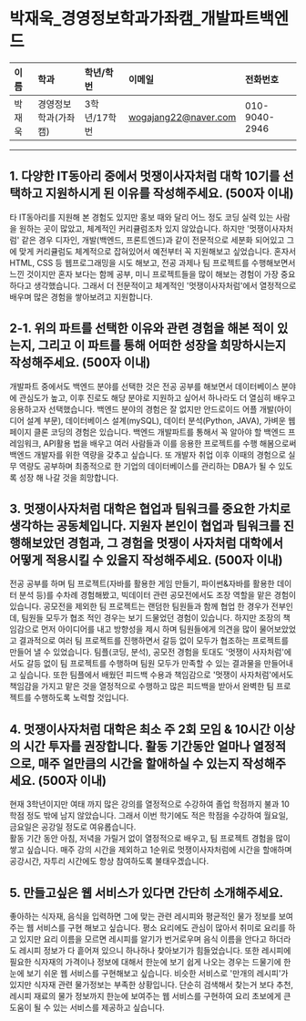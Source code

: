 # 박재욱_경영정보학과가좌캠_개발파트백엔드

|이름|학과|학년/학번|이메일|전화번호
|:-|:-|:-|:-|:-|
|박재욱|경영정보학과(가좌캠)|3학년/17학번|wogajang22@naver.com|010-9040-2946|

---
## 1. 다양한 IT동아리 중에서 멋쟁이사자처럼 대학 10기를 선택하고 지원하시게 된 이유를 작성해주세요. (500자 이내)
 타 IT동아리를 지원해 본 경험도 있지만 홍보 때와 달리 어느 정도 코딩 실력 있는 사람을 원하는 곳이 많았고, 체계적인 커리큘럼조차 있지 않았습니다. 
 하지만 '멋쟁이사자처럼' 같은 경우 디자인, 개발(백엔드, 프론트엔드)과 같이 전문적으로 세분화 되어있고 그에 맞게 커리큘럼도 체계적으로 잡혀있어서 예전부터 꼭 지원해보고 싶었습니다. 
 혼자서 HTML, CSS 등 웹프로그래밍을 시도 해보고, 전공 과제나 팀 프로젝트를 수행해보면서 느낀 것이지만 혼자 보다는 함께 공부, 미니 프로젝트들을 많이 해보는 경험이 가장 중요하다고 생각했습니다.  그래서 더 전문적이고 체계적인 '멋쟁이사자처럼'에서 열정적으로 배우며 많은 경험을 쌓아보려고 지원합니다. 

## 2-1. 위의 파트를 선택한 이유와 관련 경험을 해본 적이 있는지, 그리고 이 파트를 통해 어떠한 성장을 희망하시는지 작성해주세요. (500자 이내)
 개발파트 중에서도 백엔드 분야를 선택한 것은 전공 공부를 해보면서 데이터베이스 분야에 관심도가 높고, 이후 진로도 해당 분야로 지원하고 싶어서 하나라도 더 열심히 배우고 응용하고자 선택했습니다. 
 백엔드 분야의 경험은 잘 없지만 안드로이드 어플 개발(아이디어 설계 부문), 데이터베이스 설계(mySQL),  데이터 분석(Python, JAVA), 가벼운 웹페이지 클론 코딩의 경험은 있습니다. 
 백엔드 개발파트를 통해서 꼭 알아야 할 백엔드 프레임워크, API활용 법을 배우고 여러 사람들과 이를 응용한 프로젝트를 수행 해봄으로써 백엔드 개발자를 위한 역량을 갖추고 싶습니다. 또 개발자 취업 이후 이때의 경험으로 실무 역량도 공부하며 최종적으로 한 기업의 데이터베이스를 관리하는 DBA가 될 수 있도록 성장 해 나갈 것을 희망합니다.  

## 3. 멋쟁이사자처럼 대학은 협업과 팀워크를 중요한 가치로 생각하는 공동체입니다. 지원자 본인이 협업과 팀워크를 진행해보았던 경험과, 그 경험을 멋쟁이 사자처럼 대학에서 어떻게 적용시킬 수 있을지 작성해주세요. (500자 이내)
 전공 공부를 하며 팀 프로젝트(자바를 활용한 게임 만들기, 파이썬&자바를 활용한 데이터 분석 등)를 수차례 경험해봤고, 빅데이터 관련 공모전에서도 조장 역할을 맡은 경험이 있습니다. 공모전을 제외한 팀 프로젝트는 랜덤한 팀원들과 함께 협업 한 경우가 전부인데,  팀원들 모두가 협조 적인 경우는 보기 드물었던 경험이 있습니다.
 하지만 조장의 책임감으로 먼저 아이디어를 내고 방향성을 제시 하며 팀원들에게 의견을 많이 물어보았었고 결과적으로 여러 팀 프로젝트를 진행하면서 갈등 없이 모두가 협조하는 프로젝트를 만들어 낼 수 있었습니다. 
 팀플(코딩, 분석), 공모전 경험을 토대도 '멋쟁이 사자처럼'에서도 갈등 없이 팀 프로젝트를 수행하며 팀원 모두가 만족할 수 있는 결과물을 만들어내고 싶습니다. 또한 팀플에서 배웠던 피드백 수용과 책임감으로 '멋쟁이 사자처럼'에서도 책임감을 가지고 맡은 것을 열정적으로 수행하고 많은 피드백을 받아서 완벽한 팀 프로젝트를 수행하도록 노력할 것입니다.  

## 4. 멋쟁이사자처럼 대학은 최소 주 2회 모임 & 10시간 이상의 시간 투자를 권장합니다. 활동 기간동안 얼마나 열정적으로, 매주 얼만큼의 시간을 할애하실 수 있는지 작성해주세요. (500자 이내)
 현재 3학년이지만 여태 까지 많은 강의를 열정적으로 수강하여 졸업 학점까지 불과 10학점 정도 밖에 남지 않았습니다. 그래서 이번 학기에도 적은 학점을 수강하여 월요일, 금요일은 공강일 정도로 여유롭습니다.  
 활동 기간 동안 아침, 저녁을 가릴거 없이 열정적으로 배우고, 팀 프로젝트 경험을 많이 쌓고 싶습니다. 매주 강의 시간을 제외하고 1순위로 멋쟁이사자처럼에 시간을 할애하며 공강시간, 자투리 시간에도 항상 참여하도록 불태우겠습니다.     

## 5. 만들고싶은 웹 서비스가 있다면 간단히 소개해주세요.
 좋아하는 식자재, 음식을 입력하면 그에 맞는 관련 레시피와 평균적인 물가 정보를 보여주는 웹 서비스를 구현 해보고 싶습니다. 평소 요리에도 관심이 많아서 취미로 요리를 하고 있지만 요리 이름을 모르면 레시피를 알기가 번거로우며 음식 이름을 안다고 하더라도 레시피 정보가 다 흩어져 있으니 하나하나 찾아보기가 힘들었습니다. 또한 레시피에 필요한 식자재의 가격이나 정보에 대해서 한눈에 보기 쉽게 나오는 경우는 드물기에 한 눈에 보기 쉬운 웹 서비스를 구현해보고 싶습니다. 비슷한 서비스로 '만개의 레시피'가 있지만 식자재 관련 물가정보는 부족한 상황입니다. 
 단순히 검색해서 찾는거 보다 추천, 레시피 재료의 물가 정보까지 한눈에 보여주는 웹 서비스를 구현하여 요리 초보에게 큰 도움이 될 수 있는 서비스를 제공하고 싶습니다.   

